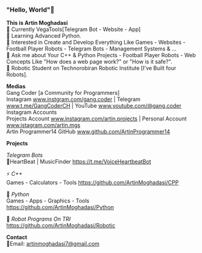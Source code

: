 ### "Hello, World"👋

<!--
**ArtinMoghadasi/ArtinMoghadasi** is a ✨ _special_ ✨ repository because its `README.md` (this file) appears on your GitHub profile.-->

**This is Artin Moghadasi** </br>
🔭 Currently  VegaTools[Telegram Bot - Website - App] </br>
🌱 Learning Advanced Python. </br>
🧐 Interested in Create and Develop Everything Like Games - Websites - Football Player Robots - Telegram Bots - Management Systems & ... </br>
💬 Ask me about Your C++ & Python Projects - Football Player Robots - Web Concepts Like "How does a web page work?" or "How is it safe?". </br>
🤖 Robotic Student on Technorobiran Robotic Institute [I've Built four Robots]. </br>

**Medias** </br> Gang Coder [a Community for Programmers] </br> Instagram www.instgram.com/gang.coder | Telegram www.t.me/GangCoderCH | YouTube www.youtube.com/@gang.coder </br> Instagram Accounts </br> Projects Account www.instagram.com/artin.projects |
Personal Account www.istagram.com/artin.mgs </br> Artin Programmer14 GitHub www.github.com/ArtinProgrammer14 </br>

**Projects** </br>

*Telegram Bots* </br> 🎼HeartBeat | MusicFinder https://t.me/VoiceHeartbeatBot </br>

⚡ *C++* </br>
Games - Calculators - Tools https://github.com/ArtinMoghadasi/CPP </br>

🐍 *Python* </br>
Games - Apps - Graphics - Tools https://github.com/ArtinMoghadasi/Python </br>

🦾 *Robot Programs On TRI* </br>
https://github.com/ArtinMoghadasi/Robotic </br>

<!-- *PCB Designs With Altium Designer*: 

*Board Designs with Proteus*: 

*C Programs with CodeVision*:
-->
**Contact** </br>
📧Email: artinmoghadasi7@gmail.com

